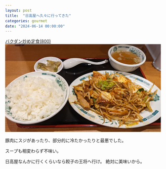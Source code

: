```yaml
---
layout: post
title:  "日高屋へ久々に行ってきた"
categories: gourmet
date: "2024-06-14 00:00:00"
---
```


<u>バクダン炒め定食(800)</u>
![](../assets/images/2024-06-14-report/16-25-59.png)

豚肉にスジがあったり、部分的に冷たかったりと最悪でした。

スープも相変わらず不味い。

日高屋なんかに行くくらいなら餃子の王将へ行け。
絶対に美味いから。